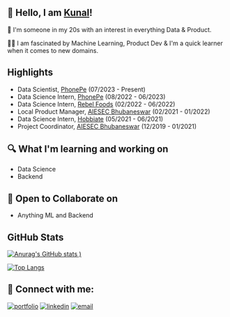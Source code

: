 
## 🙌 Hello, I am [Kunal](https://www.linkedin.com/in/kunal-bhadra-cs/)!
🏫 I'm someone in my 20s with an interest in everything Data & Product.

👨‍💻 I am fascinated by Machine Learning, Product Dev & I'm a quick learner when it comes to new domains.


## Highlights
- Data Scientist, [PhonePe](https://www.phonepe.com/) (07/2023 - Present)
- Data Science Intern, [PhonePe](https://www.phonepe.com/) (08/2022 - 06/2023)
- Data Science Intern, [Rebel Foods](https://www.rebelfoods.com/) (02/2022 - 06/2022)
- Local Product Manager, [AIESEC Bhubaneswar](https://aiesec.org/) (02/2021 - 01/2022)
- Data Science Intern, [Hobbiate](https://www.hobbiate.com/) (05/2021 - 06/2021)
- Project Coordinator, [AIESEC Bhubaneswar](https://aiesec.org/) (12/2019 - 01/2021)


## 🔍 What I'm learning and working on
- Data Science
- Backend


## 🏐 Open to Collaborate on
- Anything ML and Backend


## GitHub Stats


[![Anurag's GitHub stats](https://github-readme-stats.vercel.app/api?username=kunal-bhadra&show_icons=true)
)](https://github.com/kunal-bhadra)

[![Top Langs](https://github-readme-stats.vercel.app/api/top-langs/?username=kunal-bhadra&exclude_repo=Unity-Games&layout=compact)](https://github.com/kunal-bhadra)






## 🔗 Connect with me:
[![portfolio](https://img.shields.io/badge/my_portfolio-000?style=for-the-badge&logo=ko-fi&logoColor=white)](https://www.polywork.com/kunal_bhadra)
[![linkedin](https://img.shields.io/badge/linkedin-0A66C2?style=for-the-badge&logo=linkedin&logoColor=white)](https://www.linkedin.com/in/kunal-bhadra-cs/)
[![email](https://img.shields.io/badge/email-DB4437?style=for-the-badge&logo=gmail&logoColor=white)](mailto:kunalbhadra.cs@gmail.com)

  
